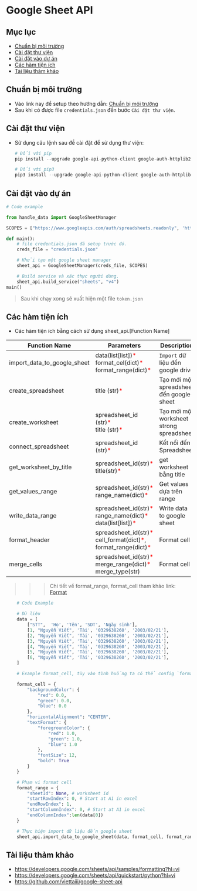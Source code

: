 # Google Sheet API

## Mục lục
* [Chuẩn bị môi trường](#chuan-bi)
* [Cài đặt thư viện](#cai-dat-thu-vien)
* [Cài đặt vào dự án](#cai-dat-vao-du-an)
* [Các hàm tiện ích](#cac-ham-tien-ich)
* [Tài liệu thảm khảo](#tai-lieu-tham-khao)

## Chuẩn bị môi trường
- Vào link nay để setup theo hướng dẫn: [Chuẩn bị môi trường](https://developers.google.com/sheets/api/quickstart/python?hl=vi#set_up_your_environment)
- Sau khi có được file `credentials.json` đến bước `Cài đặt thư viện`.

## Cài đặt thư viện
- Sử dụng câu lệnh sau đề cài đặt để sử dụng thư viện:
    ```python
    # Đối với pip
    pip install --upgrade google-api-python-client google-auth-httplib2 google-auth-oauthlib

    # Đối với pip3
    pip3 install --upgrade google-api-python-client google-auth-httplib2 google-auth-oauthlib
    ```
## Cài đặt vào dự án
```python
# Code example

from handle_data import GoogleSheetManager

SCOPES = ["https://www.googleapis.com/auth/spreadsheets.readonly", 'https://www.googleapis.com/auth/spreadsheets']

def main():
    # file credentials.json đã setup trước đó.
    creds_file = "credentials.json"

    # Khởi tạo một google sheet manager
    sheet_api = GoogleSheetManager(creds_file, SCOPES)

    # Build service và xác thực người dùng.
    sheet_api.build_service("sheets", "v4")
main()
```
> Sau khi chạy xong sẽ xuất hiện một file `token.json`

## Các hàm tiện ích
- Các hàm tiện ích bằng cách sử dụng sheet_api.[Function Name]

| Function Name | Parameters | Description | Return |
|----------|----------|----------|----------|
| import_data_to_google_sheet   |  data(list[list])<span style="color:red">\*</span><br/> format_cel(dict)<span style="color:red">\*</span><br/> format_range(dict)<span style="color:red">\*</span>| `Import` dữ liệu đến google drive  | None | 
| create_spreadsheet | title (str)<span style="color:red">\*</span> | Tạo mới một spreadsheet đến google sheet | Spreadsheet |
| create_worksheet | spreadsheet_id (str)<span style="color:red">\*</span><br/>title (str)<span style="color:red">\*</span> | Tạo mới một worksheet strong spreadsheet | worksheet_id (str) |
| connect_spreadsheet | spreadsheet_id (str)<span style="color:red">\*</span> | Kết nối đến Spreadsheet | Spreadsheet|
| get_worksheet_by_title |spreadsheet_id(str)<span style="color:red">\*</span> <br> title(str)<span style="color:red">\*</span> | get worksheet bằng title | Worksheet|
| get_values_range |spreadsheet_id(str)<span style="color:red">\*</span> <br> range_name(dict)<span style="color:red">\*</span> | Get values dựa trên range | List|
| write_data_range |spreadsheet_id(str)<span style="color:red">\*</span> <br> range_name(dict)<span style="color:red">\*</span><br>data(list[list])<span style="color:red">\*</span> | Write data to google sheet | None|
| format_header | spreadsheet_id(str)<span style="color:red">\*</span><br>  cell_format(dict)<span style="color:red">\*</span>, format_range(dict)<span style="color:red">\*</span> | Format cell | None|
| merge_cells | spreadsheet_id(str)<span style="color:red">\*</span><br>  merge_range(dict)<span style="color:red">\*</span><br/> merge_type(str) | Format cell | None|

>>> Chi tiết về format_range, format_cell tham khảo link: [Format](https://developers.google.com/sheets/api/samples/formatting?hl=vi)

```python
    # Code Example

    # Dữ liệu
    data = [
        ["STT",  'Họ', 'Tên', 'SDT', 'Ngày sinh'],
        [1, "Nguyễn Viết", 'Tài', '0329638260', '2003/02/21'],
        [2, "Nguyễn Viết", 'Tài', '0329638260', '2003/02/21'],
        [3, "Nguyễn Viết", 'Tài', '0329638260', '2003/02/21'],
        [4, "Nguyễn Viết", 'Tài', '0329638260', '2003/02/21'],
        [5, "Nguyễn Viết", 'Tài', '0329638260', '2003/02/21'],
        [6, "Nguyễn Viết", 'Tài', '0329638260', '2003/02/21'],
    ]

    # Example format_cell, tùy vào tình huống ta có thể config `format_cell` theo định dạng mà ta muốn.

    format_cell = {
        "backgroundColor": {
            "red": 0.0,
            "green": 0.0,
            "blue": 0.0
        },
        "horizontalAlignment": "CENTER",
        "textFormat": {
            "foregroundColor": {
                "red": 1.0,
                "green": 1.0,
                "blue": 1.0
            },
            "fontSize": 12,
            "bold": True
        }
    }

    # Phạm vi format cell
    format_range = {
        "sheetId": None, # worksheet id
        "startRowIndex": 0, # Start at A1 in excel
        "endRowIndex": 1,  
        "startColumnIndex": 0, # Start at A1 in excel
        "endColumnIndex":len(data[0])
    }

    # Thực hiện import dữ liệu đến google sheet
    sheet_api.import_data_to_google_sheet(data, format_cell, format_range)

```

## Tài liệu thảm khảo
- https://developers.google.com/sheets/api/samples/formatting?hl=vi
- https://developers.google.com/sheets/api/quickstart/python?hl=vi
- https://github.com/viettaiii/google-sheet-api